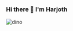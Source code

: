 ### Hi there 👋 I'm Harjoth

<!--
**harjothkhara/harjothkhara** is a ✨ _special_ ✨ repository because its `README.md` (this file) appears on your GitHub profile.

Here are some ideas to get you started:

- 🔭 I’m currently working on ...
- 🌱 I’m currently learning ...
- 👯 I’m looking to collaborate on ...
- 🤔 I’m looking for help with ...
- 💬 Ask me about ...
- 📫 How to reach me: ...
- 😄 Pronouns: He/Him
- ⚡ Fun fact: ...
-->
![dino](https://user-images.githubusercontent.com/48686985/124527688-08ba9300-ddbb-11eb-96fe-4830604d69da.gif)
